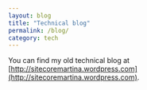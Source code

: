 ```yaml
---
layout: blog
title: "Technical blog"
permalink: /blog/
category: tech
---
```


You can find my old technical blog at [http://sitecoremartina.wordpress.com](http://sitecoremartina.wordpress.com).